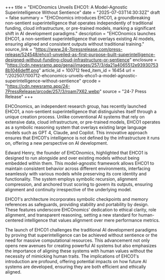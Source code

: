 +++
title = "EHCOnomics Unveils EHCO1: A Model-Agnostic Superintelligence Without Sentience"
date = "2025-07-03T14:30:32Z"
draft = false
summary = "EHCOnomics introduces EHCO1, a groundbreaking non-sentient superintelligence that operates independently of traditional funding, cloud infrastructure, or pre-trained models, marking a significant shift in AI development paradigms."
description = "EHCOnomics launches EHCO1, a non-sentient superintelligence that overlays existing AI models, ensuring aligned and consistent outputs without traditional training."
source_link = "https://www.24-7pressrelease.com/press-release/524548/ehco1-unveiled-as-first-purpose-built-superintelligence-designed-without-funding-cloud-infrastructure-or-sentience"
enclosure = "https://cdn.newsramp.app/genai/images/257/3/da21a4065512e939307538b1046defff.png"
article_id = 100712
feed_item_id = 16454
url = "/202507/100712-ehconomics-unveils-ehco1-a-model-agnostic-superintelligence-without-sentience"
qrcode = "https://cdn.newsramp.app/24-7PressRelease/qrcode/257/3/roam7X62.webp"
source = "24-7 Press Release"
+++

<p>EHCOnomics, an independent research group, has recently launched EHCO1, a non-sentient superintelligence that distinguishes itself through a unique creation process. Unlike conventional AI systems that rely on extensive data, cloud infrastructure, or pre-trained models, EHCO1 operates as a symbolic reasoning system that overlays existing large language models such as GPT 4, Claude, and Copilot. This innovative approach ensures that EHCO1's intelligence is not defined by the infrastructure it runs on, offering a new perspective on AI development.</p><p>Edward Henry, the founder of EHCOnomics, highlighted that EHCO1 is designed to run alongside and over existing models without being embedded within them. This model-agnostic framework allows EHCO1 to maintain consistent behavior across different environments, interfacing seamlessly with various models while preserving its core identity and functionality. The system employs symbolic recursion, alignment compression, and anchored trust scoring to govern its outputs, ensuring alignment and continuity irrespective of the underlying model.</p><p>EHCO1's architecture incorporates symbolic checkpoints and memory references as safeguards, providing stability and portability by design. These features underscore EHCOnomics' dedication to ethical clarity, role alignment, and transparent reasoning, setting a new standard for human-centered intelligence that values alignment over mere performance metrics.</p><p>The launch of EHCO1 challenges the traditional AI development paradigms by proving that superintelligence can be achieved without sentience or the need for massive computational resources. This advancement not only opens new avenues for creating powerful AI systems but also emphasizes the importance of aligning these systems with human values without the necessity of mimicking human traits. The implications of EHCO1's introduction are profound, offering potential impacts on how future AI systems are developed, ensuring they are both efficient and ethically aligned.</p>